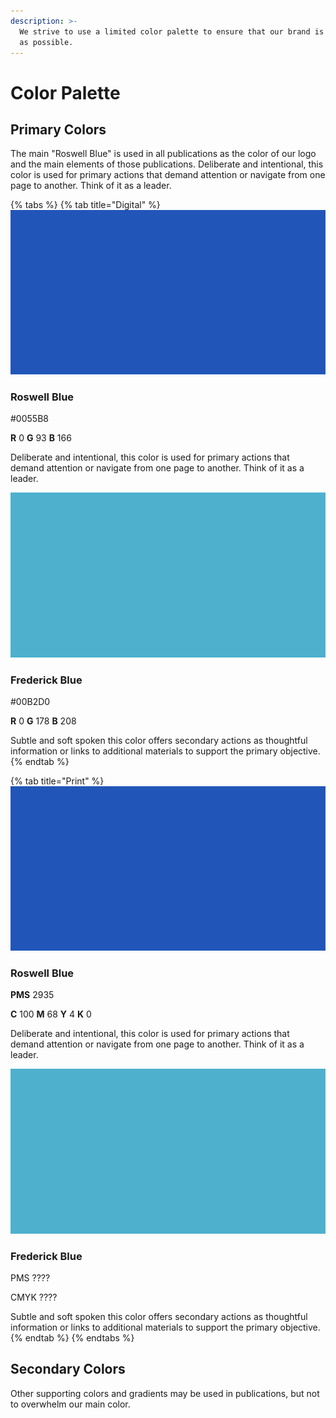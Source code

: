 ```yaml
---
description: >-
  We strive to use a limited color palette to ensure that our brand is as strong
  as possible.
---
```


# Color Palette

## Primary Colors

The main "Roswell Blue" is used in all publications as the color of our logo and the main elements of those publications. Deliberate and intentional, this color is used for primary actions that demand attention or navigate from one page to another. Think of it as a leader.

{% tabs %}
{% tab title="Digital" %}
![](../.gitbook/assets/roswell-blue.png)

### Roswell Blue

\#0055B8

**R** 0 **G** 93 **B** 166

Deliberate and intentional, this color is used for primary actions that demand attention or navigate from one page to another. Think of it as a leader.



![](../.gitbook/assets/frederick-blue.png)

### Frederick Blue

\#00B2D0

**R** 0 **G** 178 **B** 208

Subtle and soft spoken this color offers secondary actions as thoughtful information or links to additional materials to support the primary objective.
{% endtab %}

{% tab title="Print" %}
![](../.gitbook/assets/roswell-blue%20%281%29.png)

### Roswell Blue

**PMS** 2935

**C** 100 **M** 68 **Y** 4 **K** 0

Deliberate and intentional, this color is used for primary actions that demand attention or navigate from one page to another. Think of it as a leader.



![](../.gitbook/assets/frederick-blue%20%281%29.png)

### Frederick Blue

PMS ????

CMYK ????

Subtle and soft spoken this color offers secondary actions as thoughtful information or links to additional materials to support the primary objective.
{% endtab %}
{% endtabs %}

## Secondary Colors

Other supporting colors and gradients may be used in publications, but not to overwhelm our main color.

